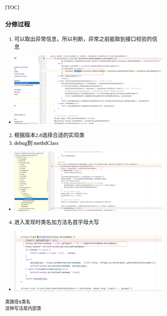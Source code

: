 <span  style="font-family: Simsun,serif; font-size: 17px; ">

[TOC]

### 分修过程

1. 可以取出异常信息，所以判断，异常之前能取到接口校验的信息
- ![](./pic/01.%20取出异常.png)
2. 根据版本2.8选择合适的实现类
3. debug到 methdClass
- ![](./pic/02.%20校验.png)
4. 进入发现时类名加方法名首字母大写
- ![](./pic/03.%20取类名.png)
~~~
类路径$类名
这种写法是内部类
~~~

</span>